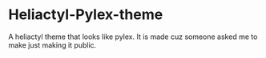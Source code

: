 # Heliactyl-Pylex-theme
A heliactyl theme that looks like pylex. It is made cuz someone asked me to make just making it public.
